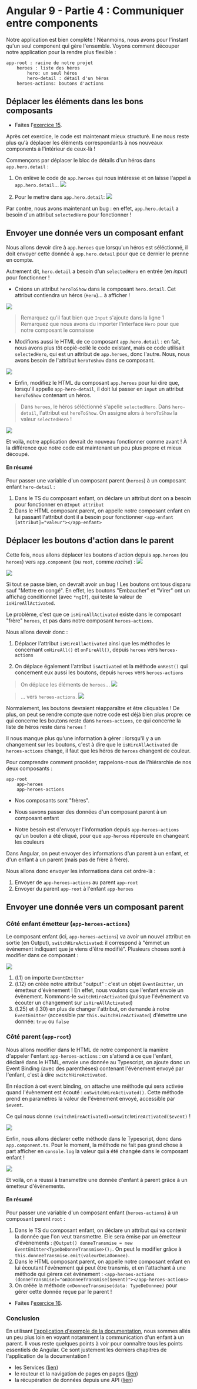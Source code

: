 # Angular 9 - Partie 4 : Communiquer entre components

Notre application est bien complète ! Néanmoins, nous avons pour l'instant qu'un seul component qui gère l'ensemble. Voyons comment découper notre application pour la rendre plus flexible :


```
app-root : racine de notre projet
    heroes : liste des héros
        hero: un seul héros
        hero-detail : détail d'un héros
    heroes-actions: boutons d'actions
```

## Déplacer les éléments dans les bons composants

- Faites l'[exercice 15](exercices.md#exercice-15).

Après cet exercice, le code est maintenant mieux structuré. Il ne nous reste plus qu'à déplacer les éléments correspondants à nos nouveaux components à l'intérieur de ceux-là !

Commençons par déplacer le bloc de détails d'un héros dans `app.hero.detail` :

1. On enlève le code de `app.heroes` qui nous intéresse et on laisse l'appel à `app.hero.detail`...
![](img/c0405.png)

2. Pour le mettre dans `app.hero.detail`:
![](img/c0406.png)

Par contre, nous avons maintenant un bug : en effet, `app.hero.detail` a besoin d'un attribut `selectedHero` pour fonctionner !

## Envoyer une donnée vers un composant enfant

Nous allons devoir dire à `app.heroes` que lorsqu'un héros est séléctionné, il doit envoyer cette donnée à `app.hero.detail` pour que ce dernier le prenne en compte.

Autrement dit, `hero.detail` a besoin d'un `selectedHero` en entrée (en *input*) pour fonctionner !

- Créons un attribut `heroToShow` dans le composant `hero.detail`. Cet attribut contiendra un héros (`Hero`)... à afficher !

![](img/c0407.png)

> Remarquez qu'il faut bien que `Input` s'ajoute dans la ligne 1
> Remarquez que nous avons du importer l'interface `Hero` pour que notre composant le connaisse

- Modifions aussi le HTML de ce composant `app.hero.detail` : en fait, nous avons plus tôt copié-collé le code existant, mais ce code utilisait `selectedHero`, qui est un attribut de `app.heroes`, donc l'autre. Nous, nous avons besoin de l'attribut `heroToShow` dans ce composant.

![](img/c0408.png)

- Enfin, modifiez le HTML du composant `app.heroes` pour lui dire que, lorsqu'il appelle `app-hero-detail`, il doit lui passer en `input` un attribut `heroToShow` contenant un héros.

> Dans `heroes`, le héros séléctionné s'apelle `selectedHero`.
> Dans `hero-detail`, l'attribut est `heroToShow`.
> On assigne alors à `heroToShow` la valeur `selectedHero` !

![](img/c0409.png)

Et voilà, notre application devrait de nouveau fonctionner comme avant ! À la différence que notre code est maintenant un peu plus propre et mieux découpé.

#### En résumé
Pour passer une variable d'un composant parent (`heroes`) à un composant enfant `hero-detail` :
1. Dans le TS du composant enfant, on déclare un attribut dont on a besoin pour fonctionner en `@Input attribut`
2. Dans le HTML composant parent, on appelle notre composant enfant en lui passant l'attribut dont il a besoin pour fonctionner `<app-enfant [attribut]="valeur"></app-enfant>`

## Déplacer les boutons d'action dans le parent

Cette fois, nous allons déplacer les boutons d'action depuis `app.heroes` (ou `heroes`) vers `app.component` (ou `root`, comme *racine*) :
![](img/c0411.png)

![](img/c0410.png)

Si tout se passe bien, on devrait avoir un bug ! Les boutons ont tous disparu sauf "Mettre en congé". En effet, les boutons "Embaucher" et "Virer" ont  un affichag conditionnel (avec `*ngIf`), qui teste la valeur de `isHireAllActivated`.

Le problème, c'est que ce `isHireAllActivated` existe dans le composant "frère" `heroes`, et pas dans notre composant `heroes-actions`.

Nous allons devoir donc :

1. Déplacer l'attribut `isHireAllActivated` ainsi que les méthodes le concernant `onHireAll()` et `onFireAll()`, depuis `heroes` vers `heroes-actions`

2. On déplace également l'attribut `isActivated` et la méthode `onRest()` qui concernent eux aussi les boutons, depuis `heroes` vers `heroes-actions`


> On déplace les éléments de `heroes`...
![](img/c0412.png)

> ... vers `heroes-actions`.
![](img/c0413.png)

Normalement, les boutons devraient réapparaître et être cliquables ! De plus, on peut se rendre compte que notre code est déjà bien plus propre: ce qui concerne les boutons reste dans `heroes-actions`, ce qui concerne la liste de héros reste dans `heroes` !

Il nous manque plus qu'une information à gérer : lorsqu'il y a un changement sur les boutons, c'est à dire que le `isHireAllActivated` de `heroes-actions` change, il faut que les héros de `heroes` changent de couleur.

Pour comprendre comment procéder, rappelons-nous de l'hiérarchie de nos deux composants :

```
app-root
    app-heroes
    app-heroes-actions
```

- Nos composants sont "frères".
- Nous savons passer des données d'un composant parent à un composant enfant

- Notre besoin est d'envoyer l'information depuis `app-heroes-actions` qu'un bouton a été cliqué, pour que `app-heroes` répercute en changeant les couleurs

Dans Angular, on peut envoyer des informations d'un parent à un enfant, et d'un enfant à un parent (mais pas de frère à frère).

Nous allons donc envoyer les informations dans cet ordre-là :

1. Envoyer de `app-heroes-actions` au parent `app-root`
2. Envoyer du parent `app-root` à l'enfant `app-heroes`

## Envoyer une donnée vers un composant parent

### Côté enfant émetteur (`app-heroes-actions`)
Le composant enfant (ici, `app-heroes-actions`) va avoir un nouvel attribut en sortie (en Output), `switchHireActivated`: il correspond à "émmet un évènement indiquant que je viens d'être modifié". Plusieurs choses sont à modifier dans ce composant :

![](img/c0414.png)

1. (l.1) on importe `EventEmitter`
2. (l.12) on créée notre attribut "output" : c'est un objet `EventEmitter`, un émetteur d'évènement ! En effet, nous voulons que l'enfant envoie un évènement. Nommons-le `switchHireActivated` (puisque l'évènement va écouter un changement sur `isHireAllActivated`)
3. (l.25) et (l.30) en plus de changer l'attribut, on demande à notre `EventEmitter` (accessible  par `this.switchHireActivated`) d'émettre une donnée: `true` ou `false`

### Côté parent (`app-root`)

Nous allons modifier dans le HTML de notre component la manière d'appeler l'enfant `app-heroes-actions` : on s'attend à ce que l'enfant, déclaré dans le HTML, envoie une donnée au Typescript, on ajoute donc un Event Binding (avec des parenthèses) contenant l'évènement envoyé par l'enfant, c'est à dire `switchHireActivated`.

En réaction à cet event binding, on attache une méthode qui sera activée quand l'évènement est écouté : `onSwitchHireActivated()`. Cette méthode prend en paramètres la valeur de l'évènement envoyé, accessible par `$event`.

Ce qui nous donne `(switchHireActivated)=onSwitchHireActivated($event)` !

![](img/c0415.png)

Enfin, nous allons déclarer cette méthode dans le Typescript, donc dans `app.component.ts`. Pour le moment, la méthode ne fait pas grand chose à part afficher en `console.log` la valeur qui a été changée dans le composant enfant !

![](img/c0416.png)

Et voilà, on a réussi à transmettre une donnée d'enfant à parent grâce à un émetteur d'évènements.

#### En résumé
Pour passer une variable d'un composant enfant (`heroes-actions`) à un composant parent `root` :

1. Dans le TS du composant enfant, on déclare un attribut qui va contenir la donnée que l'on veut transmettre. Elle sera émise par un émetteur d'évènements : `@Output() donneTransmise = new EventEmitter<TypeDeDonneTransmise>();`. On peut le modifier grâce à `this.donneeTransmise.emit(valeurDeLaDonnee)`.
2. Dans le HTML composant parent, on appelle notre composant enfant en lui écoutant l'évènement qui peut être transmis, et en l'attachant à une méthode qui gèrera cet évènement : `<app-heroes-actions (donneTransmise)="onDonneeTransmise($event)"></app-heroes-actions>`
3. On créée la méthode `onDonneeTransmise(data: TypeDeDonnee)` pour gérer cette donnée reçue par le parent !

- Faites l'[exercice 16](exercices.md#exercice-16).


### Conclusion

En utilisant [l'application d'exemple de la documentation](https://angular.io/tutorial/), nous sommes allés un peu plus loin en voyant notamment la communication d'un enfant à un parent. Il vous reste quelques points à voir pour connaître tous les points essentiels de Angular. Ce sont justement les derniers chapitres de l'application de la documentation !

- les Services ([lien](https://angular.io/tutorial/toh-pt4))
- le routeur et la navigation de pages en pages ([lien](https://angular.io/tutorial/toh-pt5))
- la récupération de données depuis une API ([lien](https://angular.io/tutorial/toh-pt6))